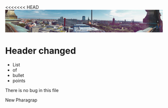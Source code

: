 <<<<<<< HEAD
 ![banner](img/berlin.jpg)

 # Header changed

* List
* of
* bullet
* points

<p> There is no bug in this file</p>

<p> New Pharagrap </p>

